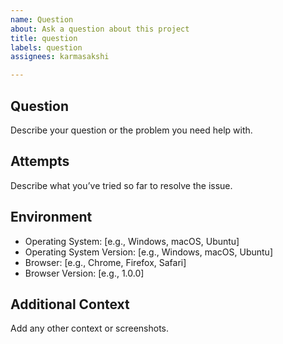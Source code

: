 ```yaml
---
name: Question
about: Ask a question about this project
title: question
labels: question
assignees: karmasakshi

---
```


## Question
Describe your question or the problem you need help with.

## Attempts
Describe what you’ve tried so far to resolve the issue.

## Environment
- Operating System: [e.g., Windows, macOS, Ubuntu]
- Operating System Version: [e.g., Windows, macOS, Ubuntu]
- Browser: [e.g., Chrome, Firefox, Safari]
- Browser Version: [e.g., 1.0.0]

## Additional Context
Add any other context or screenshots.
